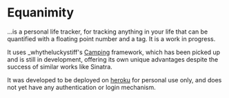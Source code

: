 # Equanimity

...is a personal life tracker, for tracking anything in your life that can be quantified with a floating point number and a tag.  It is a work in progress.

It uses _whytheluckystiff's [Camping](http://camping.rubyforge.org/) framework, which has been picked up and is still in development, offering its own unique advantages despite the success of similar works like Sinatra.
 
It was developed to be deployed on [heroku](http://heroku.com/) for personal use only, and does not yet have any authentication or login mechanism.

